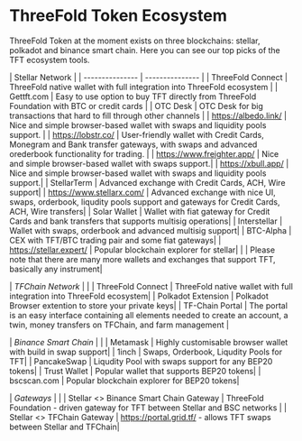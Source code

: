 # ThreeFold Token Ecosystem

ThreeFold Token at the moment exists on three blockchains: stellar, polkadot and binance smart chain.
Here you can see our top picks of the TFT ecosystem tools.

| Stellar Network |
| --------------- | --------------- |
| ThreeFold Connect | ThreeFold native wallet with full integration into ThreeFold ecosystem |
| Gettft.com | Easy to use option to buy TFT directly from ThreeFold Foundation with BTC or credit cards |
| OTC Desk | OTC Desk for big transactions that hard to fill through other channels |
| https://albedo.link/ | Nice and simple browser-based wallet with swaps and liquidity pools support. |
| https://lobstr.co/ | User-friendly wallet with Credit Cards, Monegram and Bank transfer gateways, with swaps and advanced orederbook functionality for trading. |
| https://www.freighter.app/ | Nice and simple browser-based wallet with swaps support.|
| https://xbull.app/ | Nice and simple browser-based wallet with swaps and liquidity pools support.|
| StellarTerm |	Advanced exchange with Credit Cards, ACH, Wire support|
| https://www.stellarx.com/ | Advanced exchange with nice UI, swaps, orderbook, liqudity pools support and gateways for Credit Cards, ACH, Wire transfers|
| Solar Wallet | Wallet with fiat gateway for Credit Cards and bank transfers that supports multisig operations|
| Interstellar | Wallet with swaps, orderbook and advanced multisig support|
| BTC-Alpha | CEX with TFT/BTC trading pair and some fiat gateways|
| https://stellar.expert/ | Popular blockchain explorer for stellar|
| | Please note that there are many more wallets and exchanges that support TFT, basically any instrument|
						
| *TFChain Network* | |
| ThreeFold Connect | ThreeFold native wallet with full integration into ThreeFold ecosystem|
| Polkadot Extension | Polkadot Browser extention to store your private keys|
| TF-Chain Portal | The portal is an easy interface containing all elements needed to create an account, a twin, money transfers on TFChain, and farm management |
						
| *Binance Smart Chain* | |
| Metamask | Highly customisable browser wallet with build in swap support|
| 1inch | Swaps, Orderbook, Liqudity Pools for TFT|
| PancakeSwap | Liqudity Pool with swaps support for  any BEP20 tokens|
| Trust Wallet | Popular wallet that supports BEP20 tokens|
| bscscan.com | Popular blockchain explorer for BEP20 tokens|
						
| *Gateways* | |
| Stellar <> Binance Smart Chain Gateway | ThreeFold Foundation - driven gateway for TFT between Stellar and BSC networks |
| Stellar <> TFChain Gateway | https://portal.grid.tf/ - allows TFT swaps between Stellar and TFChain|
